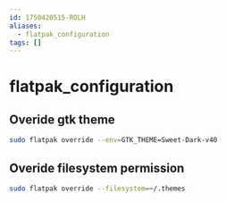 ```yaml
---
id: 1750420515-ROLH
aliases:
  - flatpak_configuration
tags: []
---
```


# flatpak_configuration

## Overide gtk theme
```bash
sudo flatpak override --env=GTK_THEME=Sweet-Dark-v40
```
## Overide filesystem permission
```bash
sudo flatpak override --filesystem=~/.themes
```
